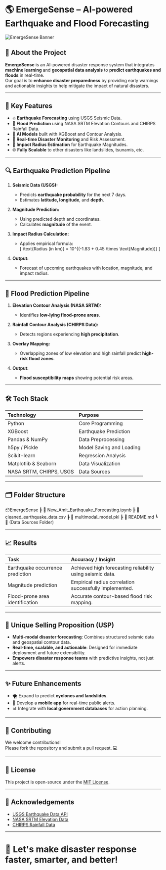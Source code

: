 # 🌎 EmergeSense – AI-powered Earthquake and Flood Forecasting

![EmergeSense Banner](https://user-images.githubusercontent.com/your_banner_link_here.png) <!-- (Optional: Add a banner image here) -->

## 📖 About the Project
**EmergeSense** is an AI-powered disaster response system that integrates **machine learning** and **geospatial data analysis** to **predict earthquakes and floods** in real-time.  
Our goal is to **enhance disaster preparedness** by providing early warnings and actionable insights to help mitigate the impact of natural disasters.

---

## 🚀 Key Features

- 🔥 **Earthquake Forecasting** using USGS Seismic Data.
- 🌊 **Flood Prediction** using NASA SRTM Elevation Contours and CHIRPS Rainfall Data.
- 🧠 **AI Models** built with XGBoost and Contour Analysis.
- 📡 **Real-time Disaster Monitoring** and Risk Assessment.
- 📍 **Impact Radius Estimation** for Earthquake Magnitudes.
- 🌐 **Fully Scalable** to other disasters like landslides, tsunamis, etc.

---

## 🔍 Earthquake Prediction Pipeline

1. **Seismic Data (USGS):**  
   - Predicts **earthquake probability** for the next 7 days.
   - Estimates **latitude, longitude**, and **depth**.

2. **Magnitude Prediction:**  
   - Using predicted depth and coordinates.
   - Calculates **magnitude** of the event.

3. **Impact Radius Calculation:**  
   - Applies empirical formula:  
     \[
     \text{Radius (in km)} = 10^{(-1.83 + 0.45 \times \text{Magnitude})}
     \]

4. **Output:**  
   - Forecast of upcoming earthquakes with location, magnitude, and impact radius.

---

## 🌊 Flood Prediction Pipeline

1. **Elevation Contour Analysis (NASA SRTM):**  
   - Identifies **low-lying flood-prone areas**.

2. **Rainfall Contour Analysis (CHIRPS Data):**  
   - Detects regions experiencing **high precipitation**.

3. **Overlay Mapping:**  
   - Overlapping zones of low elevation and high rainfall predict **high-risk flood zones**.

4. **Output:**  
   - **Flood susceptibility maps** showing potential risk areas.

---

## 🛠️ Tech Stack

| Technology | Purpose |
|:----------|:--------|
| Python | Core Programming |
| XGBoost | Earthquake Prediction |
| Pandas & NumPy | Data Preprocessing |
| h5py / Pickle | Model Saving and Loading |
| Scikit-learn | Regression Analysis |
| Matplotlib & Seaborn | Data Visualization |
| NASA SRTM, CHIRPS, USGS | Data Sources |

---

## 🗂️ Folder Structure

📦EmergeSense ┣ 📜 New_Amit_Earthquake_Forecasting.ipynb ┣ 📜 cleaned_earthquake_data.csv ┣ 📜 multimodal_model.pkl ┣ 📜 README.md ┗ 📂 (Data Sources Folder)

---

## 📈 Results

| Task | Accuracy / Insight |
|:----|:------------------|
| Earthquake occurrence prediction | Achieved high forecasting reliability using seismic data. |
| Magnitude prediction | Empirical radius correlation successfully implemented. |
| Flood-prone area identification | Accurate contour-based flood risk mapping. |

---

## 🌟 Unique Selling Proposition (USP)

- **Multi-modal disaster forecasting**: Combines structured seismic data and geospatial contour data.
- **Real-time, scalable, and actionable**: Designed for immediate deployment and future extensibility.
- **Empowers disaster response teams** with predictive insights, not just alerts.

---

## ✨ Future Enhancements

- 🌪️ Expand to predict **cyclones and landslides**.
- 📱 Develop a **mobile app** for real-time public alerts.
- 📊 Integrate with **local government databases** for action planning.

---

## 🤝 Contributing

We welcome contributions!  
Please fork the repository and submit a pull request. 💻

---

## 📄 License

This project is open-source under the [MIT License](LICENSE).

---

## 🙌 Acknowledgements

- [USGS Earthquake Data API](https://earthquake.usgs.gov/)
- [NASA SRTM Elevation Data](https://www2.jpl.nasa.gov/srtm/)
- [CHIRPS Rainfall Data](https://www.chc.ucsb.edu/data/chirps)

---

# 🚀 Let's make disaster response faster, smarter, and better!
